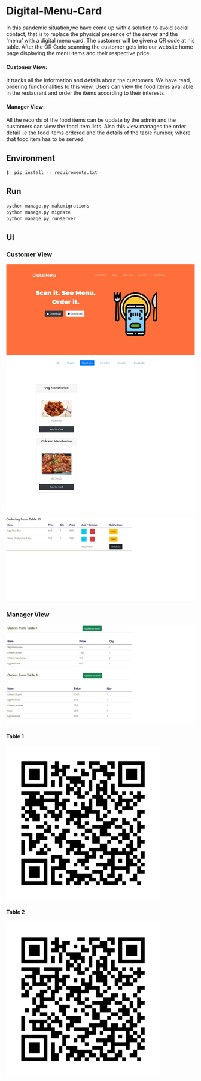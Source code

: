 # Digital-Menu-Card

In this pandemic situation,we have come up with a solution to avoid social contact, that is to replace the physical presence of the server and the ‘menu’ with a digital menu card. The customer will be given a QR code at his table. After the QR Code scanning the customer gets into our website home page displaying the menu items and their respective price.

#### Customer View:
It tracks all the information and details about the customers. We have read, ordering functionalities to this view. Users can view the food items available in the restaurant and order the items according to their interests.
#### Manager View:
All the records of the food items can be update by the admin and the customers can view the food item lists. Also this view manages the order detail i.e the food items ordered and the details of the table number, where that food item has to be served. 


## Environment

```sh
$  pip install -r requirements.txt
```


## Run


```python
python manage.py makemigrations
python manage.py migrate
python manage.py runserver
```


## UI

### Customer View

![home](homepage.jpeg)

![cart](cartdetails.jpeg)

### Manager View

![order](ordersdisplay.jpeg)

#### Table 1

![qr1](qr1.png)

#### Table 2

![qr2](qr2.png)
